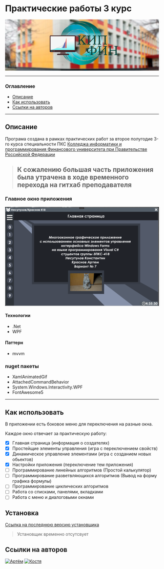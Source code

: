 # __Практические работы 3 курс__

![Project Image](https://raw.githubusercontent.com/Htomsik/Htomsik/main/Assets/collage.png)


---

### Оглавление

- [Описание](#Описание)
- [Как использовать](#Как-использовать)
- [Ссылки на авторов](#Ссылки-на-авторов)

---

## __Описание__

Програма создана в рамках практических работ за второе полугодие 3-го курса специальности ПКС [Колледжа информатики и программирования Финансового университета при Правительстве Российской Федерации](http://www.fa.ru/org/spo/kip/Pages/Home.aspx)

>## __К сожалению большая часть приложения была утрачена в ходе временного перехода на гитхаб преподавателя__
### Главное окно приложения

![Project Image](https://raw.githubusercontent.com/Code-Nostra/Praktika3Kurs/master/ReadmyAssets/MainWindow.png)

#### Технологии

- .Net
- WPF

#### Паттерн

- mvvm

### nuget пакеты
- XamlAnimatedGif
- AttachedCommandBehavior
- System.Windows.Interactivity.WPF
- FontAwesome5


---

## __Как использовать__

В приложении есть боковое меню для переключения на разные окна. 

Каждое окно отвечает за практическую работу:

- [X] Главная страница (информация о создателях)
- [X] Простейщие элементы управления (игра с переключением свойств)
- [X] Динамическое управление элементами (игра с созданием новых обьектов)
- [X] Настройки приложения (переключение тем приложения)
- [ ] Программирование линейных алгоритмов (Простой калькулятор) 
- [ ] Программирование разветвляющихся алгоритмов (Вывод на форму графика формулы) 
- [ ] Программирование циклических алгоритмов 
- [ ] Работа со списками, панелями, вкладками
- [ ] Работа с меню и диалоговыми окнами

## __Установка__

[Ссылка на последнюю версию установщика]() 
>Установщик временно отсутсвует


## __Ссылки на авторов__
[![Артём](https://img.shields.io/badge/-Артём-1C1C22?style=for-the-badge&logo=vk&logoColor=red)](https://vk.com/id506987182)
[![Костя](https://img.shields.io/badge/-Костя-1C1C22?style=for-the-badge&logo=vk&logoColor=blue)](https://vk.com/jessnjake)






